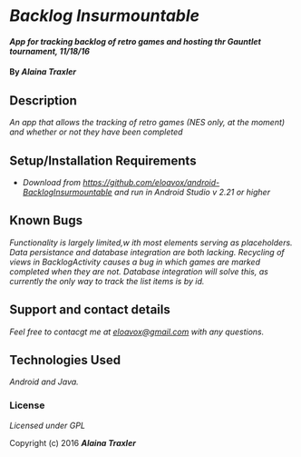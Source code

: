 # _Backlog Insurmountable_

#### _App for tracking backlog of retro games and hosting thr Gauntlet tournament, 11/18/16_

#### By _**Alaina Traxler**_

## Description

_An app that allows the tracking of retro games (NES only, at the moment) and whether or not they have been completed_

## Setup/Installation Requirements

* _Download from https://github.com/eloavox/android-BacklogInsurmountable and run in Android Studio v 2.21 or higher_

## Known Bugs

_Functionality is largely limited,w ith most elements serving as placeholders. Data persistance and database integration are both lacking. Recycling of views in BacklogActivity causes a bug in which games are marked completed when they are not. Database integration will solve this, as currently the only way to track the list items is by id._

## Support and contact details

_Feel free to contacgt me at eloavox@gmail.com with any questions._

## Technologies Used

_Android and Java._

### License

*Licensed under GPL*

Copyright (c) 2016 **_Alaina Traxler_**
